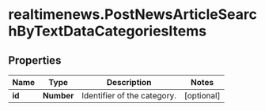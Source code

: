 # realtimenews.PostNewsArticleSearchByTextDataCategoriesItems

## Properties

Name | Type | Description | Notes
------------ | ------------- | ------------- | -------------
**id** | **Number** | Identifier of the category. | [optional] 


